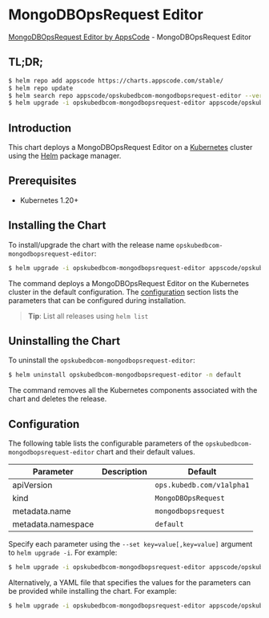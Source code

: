 # MongoDBOpsRequest Editor

[MongoDBOpsRequest Editor by AppsCode](https://appscode.com) - MongoDBOpsRequest Editor

## TL;DR;

```bash
$ helm repo add appscode https://charts.appscode.com/stable/
$ helm repo update
$ helm search repo appscode/opskubedbcom-mongodbopsrequest-editor --version=v0.25.0
$ helm upgrade -i opskubedbcom-mongodbopsrequest-editor appscode/opskubedbcom-mongodbopsrequest-editor -n default --create-namespace --version=v0.25.0
```

## Introduction

This chart deploys a MongoDBOpsRequest Editor on a [Kubernetes](http://kubernetes.io) cluster using the [Helm](https://helm.sh) package manager.

## Prerequisites

- Kubernetes 1.20+

## Installing the Chart

To install/upgrade the chart with the release name `opskubedbcom-mongodbopsrequest-editor`:

```bash
$ helm upgrade -i opskubedbcom-mongodbopsrequest-editor appscode/opskubedbcom-mongodbopsrequest-editor -n default --create-namespace --version=v0.25.0
```

The command deploys a MongoDBOpsRequest Editor on the Kubernetes cluster in the default configuration. The [configuration](#configuration) section lists the parameters that can be configured during installation.

> **Tip**: List all releases using `helm list`

## Uninstalling the Chart

To uninstall the `opskubedbcom-mongodbopsrequest-editor`:

```bash
$ helm uninstall opskubedbcom-mongodbopsrequest-editor -n default
```

The command removes all the Kubernetes components associated with the chart and deletes the release.

## Configuration

The following table lists the configurable parameters of the `opskubedbcom-mongodbopsrequest-editor` chart and their default values.

|     Parameter      | Description |               Default                |
|--------------------|-------------|--------------------------------------|
| apiVersion         |             | <code>ops.kubedb.com/v1alpha1</code> |
| kind               |             | <code>MongoDBOpsRequest</code>       |
| metadata.name      |             | <code>mongodbopsrequest</code>       |
| metadata.namespace |             | <code>default</code>                 |


Specify each parameter using the `--set key=value[,key=value]` argument to `helm upgrade -i`. For example:

```bash
$ helm upgrade -i opskubedbcom-mongodbopsrequest-editor appscode/opskubedbcom-mongodbopsrequest-editor -n default --create-namespace --version=v0.25.0 --set apiVersion=ops.kubedb.com/v1alpha1
```

Alternatively, a YAML file that specifies the values for the parameters can be provided while
installing the chart. For example:

```bash
$ helm upgrade -i opskubedbcom-mongodbopsrequest-editor appscode/opskubedbcom-mongodbopsrequest-editor -n default --create-namespace --version=v0.25.0 --values values.yaml
```
